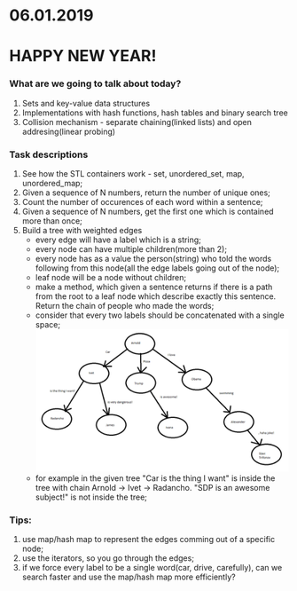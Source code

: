 # 06.01.2019
# HAPPY NEW YEAR!

### What are we going to talk about today?
1. Sets and key-value data structures
2. Implementations with hash functions, hash tables and binary search tree
3. Collision mechanism - separate chaining(linked lists) and open addresing(linear probing)

### Task descriptions
1. See how the STL containers work - set, unordered_set, map, unordered_map;
2. Given a sequence of N numbers, return the number of unique ones;
3. Count the number of occurences of each word within a sentence;
4. Given a sequence of N numbers, get the first one which is contained more than once;
5. Build a tree with weighted edges
    -   every edge will have a label which is a string;
    -   every node can have multiple children(more than 2);
    -   every node has as a value the person(string) who told the words following from this node(all the edge labels going out of the node);
    -   leaf node will be a node without children;
    -   make a method, which given a sentence returns if there is a path from the root to a leaf node which describe exactly this sentence. Return the chain of people who made the words;
    -   consider that every two labels should be concatenated with a single space;
    ![example tree](example-tree.png)
    - for example in the given tree "Car is the thing I want" is inside the tree with chain Arnold -> Ivet -> Radancho. "SDP is an awesome subject!" is not inside the tree;

### Tips: 
1. use map/hash map to represent the edges comming out of a specific node;
2. use the iterators, so you go through the edges;
3. if we force every label to be a single word(car, drive, carefully), can we search faster and use the map/hash map more efficiently?